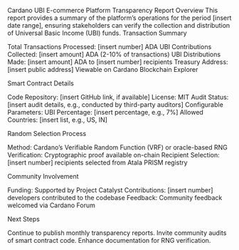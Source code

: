 Cardano UBI E-commerce Platform Transparency Report
Overview
This report provides a summary of the platform’s operations for the period [insert date range], ensuring stakeholders can verify the collection and distribution of Universal Basic Income (UBI) funds.
Transaction Summary

Total Transactions Processed: [insert number] ADA
UBI Contributions Collected: [insert amount] ADA (2-10% of transactions)
UBI Distributions Made: [insert amount] ADA to [insert number] recipients
Treasury Address: [insert public address]
Viewable on Cardano Blockchain Explorer



Smart Contract Details

Code Repository: [insert GitHub link, if available]
License: MIT
Audit Status: [insert audit details, e.g., conducted by third-party auditors]
Configurable Parameters:
UBI Percentage: [insert percentage, e.g., 7%]
Allowed Countries: [insert list, e.g., US, IN]



Random Selection Process

Method: Cardano’s Verifiable Random Function (VRF) or oracle-based RNG
Verification: Cryptographic proof available on-chain
Recipient Selection: [insert number] recipients selected from Atala PRISM registry

Community Involvement

Funding: Supported by Project Catalyst
Contributions: [insert number] developers contributed to the codebase
Feedback: Community feedback welcomed via Cardano Forum

Next Steps

Continue to publish monthly transparency reports.
Invite community audits of smart contract code.
Enhance documentation for RNG verification.
